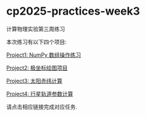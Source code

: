# cp2025-practices-week3
计算物理实验第三周练习

本次练习有以下四个项目:

[Project1: NumPy 数组操作练习](https://github.com/Xianghua-YNU/cp2025-practices-week3/blob/main/Project1%3A%20NumPy%20%E6%95%B0%E7%BB%84%E6%93%8D%E4%BD%9C%E7%BB%83%E4%B9%A0.md)

[Project2: 极坐标绘图项目](https://github.com/Xianghua-YNU/cp2025-practices-week3/blob/main/Project2%3A%20%E6%9E%81%E5%9D%90%E6%A0%87%E7%BB%98%E5%9B%BE%E9%A1%B9%E7%9B%AE.md)

[Project3: 太阳赤纬计算](https://github.com/Xianghua-YNU/cp2025-practices-week3/blob/main/Project3%3A%20%E5%A4%AA%E9%98%B3%E8%B5%A4%E7%BA%AC%E8%AE%A1%E7%AE%97.md)

[Project4: 行星轨道参数计算](https://github.com/Xianghua-YNU/cp2025-practices-week3/blob/main/Project4%3A%20%E8%A1%8C%E6%98%9F%E8%BD%A8%E9%81%93%E5%8F%82%E6%95%B0%E8%AE%A1%E7%AE%97.md)

请点击相应链接完成对应任务.
